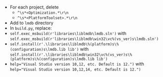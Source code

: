  * For each project, delete
	* `^\s*<Optimization.*\r\n`
	* `^\s*<PlatformToolset>.*\r\n`
 * Add to `lmdb` directory
 * In `build.py`, replace:
  * `self.exec_msbuild(r'libraries\liblmdb\lmdb.sln')` with
`self.exec_msbuild(r'libraries\liblmdb\win32\vc%(vs_ver)s\lmdb.sln')`
  * `self.install(r'.\libraries\liblmdb\%(platform)s\%(configuration)s\lmdb.lib lib')` with
`self.install(r'.\libraries\liblmdb\win32\vc%(vs_ver)s\%(platform)s\%(configuration)s\lmdb.lib lib')`
  * `help="Visual Studio version 10,12, etc. Default is 12.")` with
`help="Visual Studio version 10,12,14, etc. Default is 12.")`